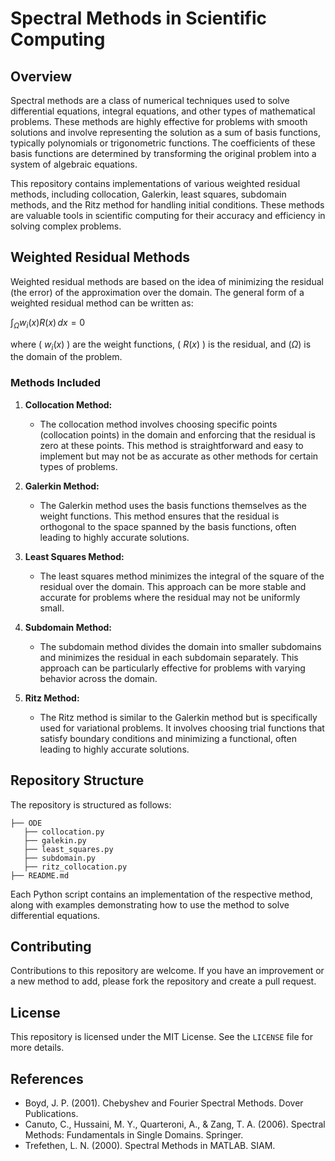 # Spectral Methods in Scientific Computing

## Overview

Spectral methods are a class of numerical techniques used to solve differential equations, integral equations, and other types of mathematical problems. These methods are highly effective for problems with smooth solutions and involve representing the solution as a sum of basis functions, typically polynomials or trigonometric functions. The coefficients of these basis functions are determined by transforming the original problem into a system of algebraic equations.

This repository contains implementations of various weighted residual methods, including collocation, Galerkin, least squares, subdomain methods, and the Ritz method for handling initial conditions. These methods are valuable tools in scientific computing for their accuracy and efficiency in solving complex problems.

## Weighted Residual Methods

Weighted residual methods are based on the idea of minimizing the residual (the error) of the approximation over the domain. The general form of a weighted residual method can be written as:

$\int_{\Omega} w_i(x) R(x) \, dx = 0$

where ( $w_i(x)$ ) are the weight functions, ( $R(x)$ ) is the residual, and ($\Omega$) is the domain of the problem.

### Methods Included

1. **Collocation Method:**
   - The collocation method involves choosing specific points (collocation points) in the domain and enforcing that the residual is zero at these points. This method is straightforward and easy to implement but may not be as accurate as other methods for certain types of problems.

2. **Galerkin Method:**
   - The Galerkin method uses the basis functions themselves as the weight functions. This method ensures that the residual is orthogonal to the space spanned by the basis functions, often leading to highly accurate solutions.

3. **Least Squares Method:**
   - The least squares method minimizes the integral of the square of the residual over the domain. This approach can be more stable and accurate for problems where the residual may not be uniformly small.

4. **Subdomain Method:**
   - The subdomain method divides the domain into smaller subdomains and minimizes the residual in each subdomain separately. This approach can be particularly effective for problems with varying behavior across the domain.

5. **Ritz Method:**
   - The Ritz method is similar to the Galerkin method but is specifically used for variational problems. It involves choosing trial functions that satisfy boundary conditions and minimizing a functional, often leading to highly accurate solutions.

## Repository Structure

The repository is structured as follows:

```
├── ODE
   ├── collocation.py
   ├── galekin.py
   ├── least_squares.py
   ├── subdomain.py
   ├── ritz_collocation.py
├── README.md
```

Each Python script contains an implementation of the respective method, along with examples demonstrating how to use the method to solve differential equations.

## Contributing

Contributions to this repository are welcome. If you have an improvement or a new method to add, please fork the repository and create a pull request.

## License

This repository is licensed under the MIT License. See the `LICENSE` file for more details.

## References

- Boyd, J. P. (2001). Chebyshev and Fourier Spectral Methods. Dover Publications.
- Canuto, C., Hussaini, M. Y., Quarteroni, A., & Zang, T. A. (2006). Spectral Methods: Fundamentals in Single Domains. Springer.
- Trefethen, L. N. (2000). Spectral Methods in MATLAB. SIAM.
